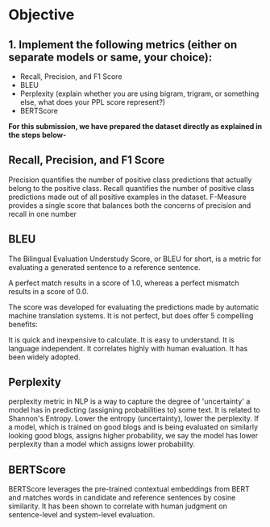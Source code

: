 
# Objective

## 1. Implement the following metrics (either on separate models or same, your choice):
- Recall, Precision, and F1 Score
- BLEU
- Perplexity (explain whether you are using bigram, trigram, or something else, what does your PPL score represent?)
- BERTScore



**For this submission, we have prepared the dataset directly as explained in the steps below-**

## Recall, Precision, and F1 Score
Precision quantifies the number of positive class predictions that actually belong to the positive class. Recall quantifies the number of positive class predictions made out of all positive examples in the dataset. F-Measure provides a single score that balances both the concerns of precision and recall in one number

## BLEU
The Bilingual Evaluation Understudy Score, or BLEU for short, is a metric for evaluating a generated sentence to a reference sentence.

A perfect match results in a score of 1.0, whereas a perfect mismatch results in a score of 0.0.

The score was developed for evaluating the predictions made by automatic machine translation systems. It is not perfect, but does offer 5 compelling benefits:

It is quick and inexpensive to calculate.
It is easy to understand.
It is language independent.
It correlates highly with human evaluation.
It has been widely adopted.

## Perplexity
 perplexity metric in NLP is a way to capture the degree of 'uncertainty' a model has in predicting (assigning probabilities to) some text. It is related to Shannon's Entropy. Lower the entropy (uncertainty), lower the perplexity. If a model, which is trained on good blogs and is being evaluated on similarly looking good blogs, assigns higher probability, we say the model has lower perplexity than a model which assigns lower probability.

## BERTScore
BERTScore leverages the pre-trained contextual embeddings from BERT and matches words in candidate and reference sentences by cosine similarity. It has been shown to correlate with human judgment on sentence-level and system-level evaluation.
